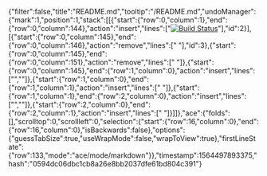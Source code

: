 {"filter":false,"title":"README.md","tooltip":"/README.md","undoManager":{"mark":1,"position":1,"stack":[[{"start":{"row":0,"column":1},"end":{"row":0,"column":144},"action":"insert","lines":["[![Build Status](https://travis-ci.org/richdevelopments/ecommerce-app.svg?branch=master)](https://travis-ci.org/richdevelopments/ecommerce-app)"],"id":2}],[{"start":{"row":0,"column":145},"end":{"row":0,"column":146},"action":"remove","lines":[" "],"id":3},{"start":{"row":0,"column":145},"end":{"row":0,"column":151},"action":"remove","lines":["      "]},{"start":{"row":0,"column":145},"end":{"row":1,"column":0},"action":"insert","lines":["",""]},{"start":{"row":1,"column":0},"end":{"row":1,"column":1},"action":"insert","lines":[" "]},{"start":{"row":1,"column":1},"end":{"row":2,"column":0},"action":"insert","lines":["",""]},{"start":{"row":2,"column":0},"end":{"row":2,"column":1},"action":"insert","lines":[" "]}]]},"ace":{"folds":[],"scrolltop":0,"scrollleft":0,"selection":{"start":{"row":16,"column":0},"end":{"row":16,"column":0},"isBackwards":false},"options":{"guessTabSize":true,"useWrapMode":false,"wrapToView":true},"firstLineState":{"row":133,"mode":"ace/mode/markdown"}},"timestamp":1564497893375,"hash":"0594dc06dbc1cb8a26e8bb2037dfe61bd804c391"}